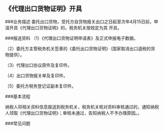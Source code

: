 ## 《代理出口货物证明》开具

###业务描述
    委托出口货物，受托方自货物报关出口之日起至次年4月15日前，申请开具《代理出口货物证明》的，税务机关按规定为其
    开具。





###报送资料
（1）《代理出口货物证明申请表》及正式申报电子数据。

（2）委托方主管税务机关签章的《委托出口货物证明》（国家取消出口退税的货物提供）。

（3）代理出口协议原件及复印件。

（4）出口货物报关单及复印件。

（5）委托方税务登记证副本复印件。


###基本流程

  纳税人将相关资料信息报送到税务机关，税务机关核对资料审核通过的，通知纳税人领取《代理出口货物证明》；审核未通过，告知纳税人不予办理原因。。


###常见问题




